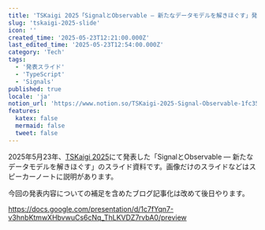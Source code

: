 ```yaml
---
title: 'TSKaigi 2025「SignalとObservable ― 新たなデータモデルを解きほぐす」発表スライド'
slug: 'tskaigi-2025-slide'
icon: ''
created_time: '2025-05-23T12:21:00.000Z'
last_edited_time: '2025-05-23T12:54:00.000Z'
category: 'Tech'
tags:
  - '発表スライド'
  - 'TypeScript'
  - 'Signals'
published: true
locale: 'ja'
notion_url: 'https://www.notion.so/TSKaigi-2025-Signal-Observable-1fc3521b014a806eb1b8e154f6b3507a'
features:
  katex: false
  mermaid: false
  tweet: false
---
```


2025年5月23年、[TSKaigi 2025](https://2025.tskaigi.org/talks/laco2net)にて発表した「SignalとObservable ― 新たなデータモデルを解きほぐす」のスライド資料です。画像だけのスライドなどはスピーカーノートに説明があります。

今回の発表内容についての補足を含めたブログ記事化は改めて後日やります。

https://docs.google.com/presentation/d/1c7fYqn7-v3hnbKtmwXHbvwuCs6cNq_ThLKVDZ7rvbA0/preview
